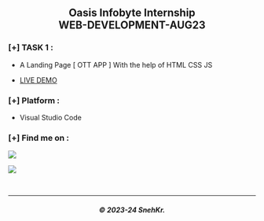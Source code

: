 <h2 align="center"> Oasis Infobyte Internship</br>WEB-DEVELOPMENT-AUG23 </h2>

### [+] TASK 1 :

- A Landing Page [ OTT APP ] With the help of HTML CSS JS

- <a href="https://oasis-internship.netlify.app/task-1/">LIVE DEMO </a>

### [+] Platform :

- Visual Studio Code

### [+] Find me on :

<a href="https://telegram.me/SnehKr" target="_blank"><img src="https://img.shields.io/badge/Messenger-SnehKr-blue?style=for-the-badge&logo=messenger"></a>

<a href="mailto:Snehkr.official@gmail.com" target="_blank"><img src="https://img.shields.io/badge/Email-Snehkr.official@gmail.com-blue?style=for-the-badge&logo=gmail"></a>

</br>

---

<h5 align='center'>© 2023-24 SnehKr.</h5>
